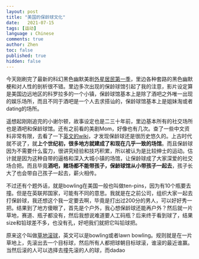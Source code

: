```yaml
---
layout: post
title: "美国的保龄球文化"
date:   2021-07-15
tags: [运动]
language : Chinese
comments: true
author: Zhen
toc: false
published: true
hidden: false
---
```

今天刚刷完了最新的科幻黑色幽默美剧[外星居民第一季](https://movie.douban.com/subject/30238409/)，里边各种套路的黑色幽默梗和对人性的剖析很不错。里边多次出现的保龄球馆引起了我的注意，影片设定算是美国边远地区的科罗拉多的一个小镇，保龄球馆基本上是除了酒吧之外唯一出现的娱乐场所，而且不同于酒吧是一个人去求搭讪的，保龄球馆基本上是姐妹淘或者dating的场所。

遥想起刚刚追完的小谢尔顿，故事设定也是二三十年前，里边基本所有的社交场所也是酒吧和保龄球馆。还有之前看的美剧Mom，好像也有几次。查了一些中文资料非常有限，去看了一下[英文的wiki](https://en.wikipedia.org/wiki/Bowling)，才发现保龄球还是很历史悠久的。上古时代就不说了，就**上个世纪初，很多地方就建成了和现在几乎一致的场馆**。而且保龄球因为不需要什么蛮力，很讲究经验和技巧积累，所以被认为是比较绅士的运动。估计就是因为这种自带的逼格和深入大城小镇的场馆，让保龄球成了大家深爱的社交场合把。而且毕竟**酒吧，赌场都不能带孩子，保龄球馆从小带孩子一起去**，孩子长大了也会带自己孩子一起去，薪火相传。

不过还有个题外话，就是bowling在美国一般也叫做ten-pins，因为有10个瓶要去撞。但是在英联邦国家，可能有不同的意思。我就是在之前公司，组织大家一起去打保龄球，我还想这个我一定要去啊，毕竟是打出过200分的男人，可以好好秀一把。结果到了地方傻眼了，首先是个户外，我心想保龄球还能再户外？然后就一片草地，赛道、瓶子都没有，然后我想说难道要人工码瓶？后来终于看到球了，结果size和铅球差不多，也没有孔，好吧我们就把它叫铅球把。

原来这个叫做[草地滚球](https://zh.wikipedia.org/wiki/%E8%8D%89%E5%9C%B0%E6%BB%BE%E7%90%83)，英文可以是bowling或者lawn bowling。规则就是在一片草地上，先滚出去一个目标球，然后所有人都把球朝目标球滚，谁滚的最近谁赢。当然后滚的人可以选择去撞先滚的人的球，而dadao
<!--stackedit_data:
eyJoaXN0b3J5IjpbODgwMTIzMjYwLC0yMDgzNzc4NDQ0XX0=
-->